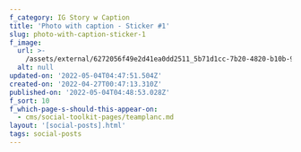 ```yaml
---
f_category: IG Story w Caption
title: 'Photo with caption - Sticker #1'
slug: photo-with-caption-sticker-1
f_image:
  url: >-
    /assets/external/6272056f49e2d41ea0dd2511_5b71d1cc-7b20-4820-b10b-9584a2131c21.JPG
  alt: null
updated-on: '2022-05-04T04:47:51.504Z'
created-on: '2022-04-27T00:47:13.310Z'
published-on: '2022-05-04T04:48:53.028Z'
f_sort: 10
f_which-page-s-should-this-appear-on:
  - cms/social-toolkit-pages/teamplanc.md
layout: '[social-posts].html'
tags: social-posts
---
```



